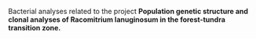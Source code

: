 Bacterial analyses related to the project **Population genetic structure and clonal analyses of Racomitrium lanuginosum in the forest-tundra transition zone.**
